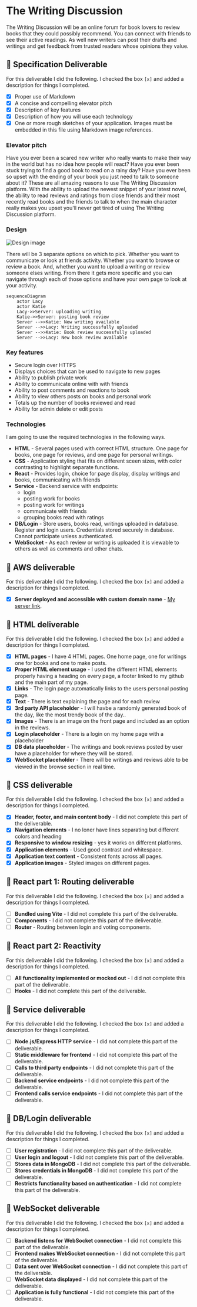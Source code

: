 # The Writing Discussion


The Writing Discussion will be an online forum for book lovers to review books that they could possibly recommend. You can connect with friends to see their active readings. As well new writers can post their drafts and writings and get feedback from trusted readers whose opinions they value.


## 🚀 Specification Deliverable

For this deliverable I did the following. I checked the box `[x]` and added a description for things I completed.

- [x] Proper use of Markdown
- [x] A concise and compelling elevator pitch
- [x] Description of key features
- [x] Description of how you will use each technology
- [x] One or more rough sketches of your application. Images must be embedded in this file using Markdown image references.

### Elevator pitch

Have you ever been a scared new writer who really wants to make their way in the world but has no idea how people will react? 
Have you ever been stuck trying to find a good book to read on a rainy day? Have you ever been so upset with the ending of your book 
you just need to talk to someone about it? These are all amazing reasons to use The Writing Discussion platform. 
With the ability to upload the newest snippet of your latest novel, the ability to read reviews and ratings from close friends 
and their most recently read books and the friends to talk to when the main character really makes you upset you'll never get 
tired of using The Writing Discussion platform. 

### Design

![Design image](startup.jpg)

There will be 3 separate options on which to pick. Whether you want to communicate or look at friends activity. Whether you want to browse or review a book. And, whether you want to upload a writing or review someone elses writing. From there it gets more specific and you can navigate through each of those options and have your own page to look at your activity.

```mermaid
sequenceDiagram
    actor Lacy
    actor Katie
    Lacy->>Server: uploading writing
    Katie->>Server: posting book review
    Server -->>Katie: New writing available
    Server -->>Lacy: Writing successfully uploaded
    Server -->>Katie: Book review successfully uploaded
    Server -->>Lacy: New book review available
```

### Key features

- Secure login over HTTPS
- Displays choices that can be used to navigate to new pages
- Ability to publish private work
- Ability to communicate online with with friends
- Ability to post comments and reactions to book
- Ability to view others posts on books and personal work
- Totals up the number of books reviewed and read
- Ability for admin delete or edit posts

### Technologies

I am going to use the required technologies in the following ways.

- **HTML** - Several pages used with correct HTML structure. One page for books, one page for reviews, and one page for personal writings.
- **CSS** - Application styling that fits on different sceen sizes, with color contrasting to highlight separate functions.
- **React** - Provides login, choice for page display, display writings and books, communicating with friends
- **Service** - Backend service with endpoints:
    - login
    - posting work for books
    - posting work for writings
    - communicate with friends
    - grouping books read with ratings
- **DB/Login** - Store users, books read, writings uploaded in database. Register and login users. 
Credentials stored securely in database. Cannot participate unless authenticated.
- **WebSocket** - As each review or writing is uploaded it is viewable to others as well as comments and other chats.

## 🚀 AWS deliverable

For this deliverable I did the following. I checked the box `[x]` and added a description for things I completed.

- [x] **Server deployed and accessible with custom domain name** - [My server link](https://webprogramming.click).

## 🚀 HTML deliverable

For this deliverable I did the following. I checked the box `[x]` and added a description for things I completed.

- [X] **HTML pages** - I have 4 HTML pages. One home page, one for writings one for books and one to make posts.
- [X] **Proper HTML element usage** - I used the different HTML elements properly having a heading on every page, a footer linked to my github and the main part of my page.
- [X] **Links** - The login page automatically links to the users personal posting page.
- [X] **Text** - There is text explaining the page and for each review
- [X] **3rd party API placeholder** - I will havbe a randomly generated book of the day, like the most trendy book of the day..
- [X] **Images** - There is an image on the front page and included as an option in the reviews.
- [X] **Login placeholder** - There is a login on my home page with a placeholder
- [X] **DB data placeholder** - The writings and book reviews posted by user have a placeholder for where they will be stored. 
- [X] **WebSocket placeholder** - There will be writings and reviews able to be viewed in the browse section in real time.

## 🚀 CSS deliverable

For this deliverable I did the following. I checked the box `[x]` and added a description for things I completed.

- [X] **Header, footer, and main content body** - I did not complete this part of the deliverable.
- [X] **Navigation elements** - I no loner have lines separating but different colors and heading
- [X] **Responsive to window resizing** - yes it works on different platforms.
- [X] **Application elements** - Used good contrast and whitespace.
- [X] **Application text content** - Consistent fonts across all pages.
- [X] **Application images** - Styled images on different pages.

## 🚀 React part 1: Routing deliverable

For this deliverable I did the following. I checked the box `[x]` and added a description for things I completed.

- [ ] **Bundled using Vite** - I did not complete this part of the deliverable.
- [ ] **Components** - I did not complete this part of the deliverable.
- [ ] **Router** - Routing between login and voting components.

## 🚀 React part 2: Reactivity

For this deliverable I did the following. I checked the box `[x]` and added a description for things I completed.

- [ ] **All functionality implemented or mocked out** - I did not complete this part of the deliverable.
- [ ] **Hooks** - I did not complete this part of the deliverable.

## 🚀 Service deliverable

For this deliverable I did the following. I checked the box `[x]` and added a description for things I completed.

- [ ] **Node.js/Express HTTP service** - I did not complete this part of the deliverable.
- [ ] **Static middleware for frontend** - I did not complete this part of the deliverable.
- [ ] **Calls to third party endpoints** - I did not complete this part of the deliverable.
- [ ] **Backend service endpoints** - I did not complete this part of the deliverable.
- [ ] **Frontend calls service endpoints** - I did not complete this part of the deliverable.

## 🚀 DB/Login deliverable

For this deliverable I did the following. I checked the box `[x]` and added a description for things I completed.

- [ ] **User registration** - I did not complete this part of the deliverable.
- [ ] **User login and logout** - I did not complete this part of the deliverable.
- [ ] **Stores data in MongoDB** - I did not complete this part of the deliverable.
- [ ] **Stores credentials in MongoDB** - I did not complete this part of the deliverable.
- [ ] **Restricts functionality based on authentication** - I did not complete this part of the deliverable.

## 🚀 WebSocket deliverable

For this deliverable I did the following. I checked the box `[x]` and added a description for things I completed.

- [ ] **Backend listens for WebSocket connection** - I did not complete this part of the deliverable.
- [ ] **Frontend makes WebSocket connection** - I did not complete this part of the deliverable.
- [ ] **Data sent over WebSocket connection** - I did not complete this part of the deliverable.
- [ ] **WebSocket data displayed** - I did not complete this part of the deliverable.
- [ ] **Application is fully functional** - I did not complete this part of the deliverable.

